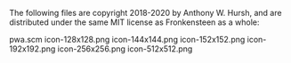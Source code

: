 The following files are copyright 2018-2020 by Anthony W. Hursh, and are distributed under the same MIT license as Fronkensteen as a whole:

pwa.scm
icon-128x128.png
icon-144x144.png
icon-152x152.png
icon-192x192.png
icon-256x256.png
icon-512x512.png
